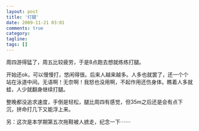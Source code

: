 ```yaml
---
layout: post
title: '打腿'
date: 2009-11-21 03:01
comments: true
category: 
tagline: 
tags: []
---
```

    

周四游得猛了，周五比较疲劳，于是8点跑去想就练练打腿。

开始还ok，可以慢慢打，悠闲得很。后来人越来越多。人多也就罢了，还一个个站在泳道中间。无语啊！无奈啊！我怒也没用啊，不起作用还伤身体。瞧着人多就蛙，人少就翻身继续打腿。

整晚都没追求速度，手倒是轻松，腿比周四有感觉，但35m之后还是会有点下沉，拼命打几下又能浮上来。
  
另：这次是本学期第五次拖鞋被人掳走，纪念一下⋯⋯

